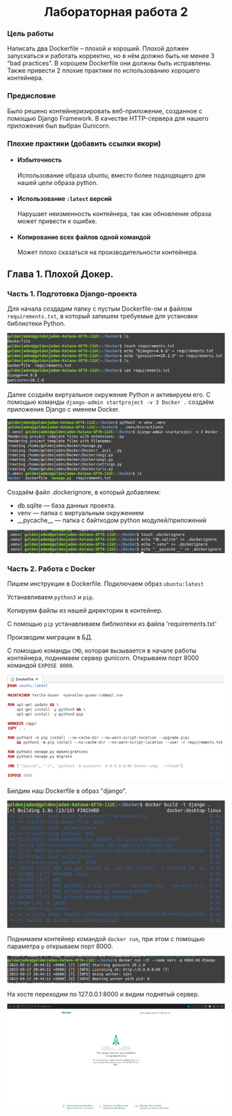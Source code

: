 <h1 align="center">Лабораторная работа 2</h1>

### Цель работы
Написать два Dockerfile – плохой и хороший. Плохой должен запускаться и работать корректно, но в нём должно быть не менее 3 “bad practices”.
В хорошем Dockerfile они должны быть исправлены. Также привести 2 плохие практики по использованию хорошего контейнера.

### Предисловие
Было решено контейнеризировать веб-приложение, созданное с помощью Django Framework.
В качестве HTTP-сервера для нашего приложения был выбран Gunicorn.

### Плохие практики (добавить ссылки якори)
* #### Избыточность 

  Использование образа ubuntu, вместо более подходящего для нашей цели образа python.
* #### Использование `:latest` версий

  Нарушает неизменность контейнера, так как обновление образа может привести к ошибке.
* #### Копирование всех файлов одной командой

  Может плохо сказаться на производительности контейнера. 

## Глава 1. Плохой Докер.

### Часть 1. Подготовка Django-проекта
Для начала создадим папку с пустым Dockerfile-ом и файлом         `requirements.txt`, в который запишем требуемые для установки библиотеки Python.

![Создание файла requirements.txt](./images/requirements.png)

Далее создаём виртуальное окружение Python и активируем его. С помощью команды `django-admin startproject -v 3 Docker .` создаём приложение Django с именем Docker.

![Создание приложения Django](./images/make-django-project(2).png)

Создаём файл .dockerignore, в который добавляем:
* db.sqlite — база данных проекта. 
* venv — папка с виртуальным окружением
* \_\_pycache\_\_ — папка с байткодом python модулей/приложений


![Создание .dockerignore](./images/dockerignore(3).png)

### Часть 2. Работа с Docker
Пишем инструкции в Dockerfile.
Подключаем образ `ubuntu:latest`

Устанавливаем `python3` и `pip`.

Копируем файлы из нашей директории в контейнер.

С помощью `pip` устанавливаем библиотеки из файла 'requirements.txt'

Производим миграции в БД.

С помощью команды `CMD`, которая вызывается в начале работы контейнера, поднимаем сервер gunicorn.
Открываем порт 8000 командой `EXPOSE 8000`.

![Заполнение Dockerfile](./images/Dockerfile(4).png)

Билдим наш Dockerfile в образ "django".

![Build Dockerfile](./images/docker-build(5).png)

Поднимаем контейнер командой `docker run`, при этом с помощью параметра `p` открываем порт 8000.

![Run Dockerfile](./images/docker-run(7).png)

На хосте переходим по 127.0.0.1:8000 и видим поднятый сервер.


![Результат](./images/django-successful(10).png)



